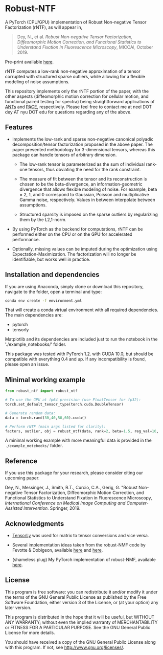 # Robust-NTF
A PyTorch (CPU/GPU) implementation of Robust Non-negative Tensor Factorization (rNTF), as will appear in,

> Dey, N., et al. *Robust Non-negative Tensor Factorization, Diffeomorphic Motion Correction, and Functional Statistics to Understand Fixation in Fluorescence Microscopy*, MICCAI, October 2019.

Pre-print available [here](https://drive.google.com/file/d/1jTshyUb7B5lRtrSncXjbXVkNmqaz4kt4/view?usp=sharing).

rNTF computes a low-rank non-negative approximation of a tensor corrupted with structured sparse outliers, while allowing for a flexible modeling of noise assumptions.

This repository implements only the rNTF portion of the paper, with the other aspects (diffeomorphic motion correction for cellular motion, and functional paired testing for spectra) being straightforward applications of [ANTs](http://stnava.github.io/ANTs/) and [PACE](http://www.stat.ucdavis.edu/PACE/), respectively. Please feel free to contact me at neel DOT dey AT nyu DOT edu for questions regarding any of the above.

## Features
* Implements the low-rank and sparse non-negative canonical polyadic decomposition/tensor factorization proposed in the above paper. The paper presented methodology for 3-dimensional tensors, whereas this package can handle tensors of arbitrary dimension.
	* The low-rank tensor is parameterized as the sum of individual rank-one tensors, thus obviating the need for the rank constraint.
	
	* The measure of fit between the tensor and its reconstruction is chosen to be the beta-divergence, an information-geometric divergence that allows flexible modeling of noise. For example, beta = 2, 1, and 0 correspond to Gaussian, Poisson and multiplicative Gamma noise, respectively. Values in between interpolate between assumptions.
	
	* Structured sparsity is imposed on the sparse outliers by regularizing them by the L2,1-norm.

* By using PyTorch as the backend for computations, rNTF can be performed either on the CPU or on the GPU for accelerated performance.

* Optionally, missing values can be imputed during the optimization using Expectation-Maximization. The factorization will no longer be identifiable, but works well in practice.

## Installation and dependencies
If you are using Anaconda, simply clone or download this repository, navigate to the folder, open a terminal and type:
```bash
conda env create -f environment.yml
```
That will create a conda virtual environment with all required dependencies. The main dependencies are:
  * pytorch
  * tensorly

Matplotlib and its dependencies are included just to run the notebook in the './example_notebooks/' folder.

This package was tested with PyTorch 1.2. with CUDA 10.0, but should be compatible with everything 0.4 and up. If any incompatibility is found, please open an issue.

## Minimal working example

```python
from robust_ntf import robust_ntf

# To use the GPU at fp64 precision (use FloatTensor for fp32):
torch.set_default_tensor_type(torch.cuda.DoubleTensor)

# Generate random data:
data = torch.rand(30,40,50,60).cuda()

# Perform rNTF (main args listed for clarity):
factors, outlier, obj = robust_ntf(data, rank=2, beta=1.5, reg_val=10, tol=1e-4)
```

A minimal working example with more meaningful data is provided in the `./example_notebooks/` folder.

## Reference

If you use this package for your research, please consider citing our upcoming paper:

Dey, N., Messinger, J., Smith, R.T., Curcio, C.A., Gerig, G. "Robust Non-negative Tensor Factorization, Diffeomorphic Motion Correction, and Functional Statistics to Understand Fixation in Fluorescence Microscopy, *International Conference on Medical Image Computing and Computer-Assisted Intervention.*  Springer, 2019.

## Acknowledgments

* [TensorLy](https://github.com/tensorly/tensorly) was used for matrix to tensor conversions and vice versa.

* Several implementation ideas taken from the robust-NMF code by Fevotte & Dobigeon, available [here](http://dobigeon.perso.enseeiht.fr/applications/app_hyper_rLMM.html) and [here](https://www.irit.fr/~Cedric.Fevotte/extras/tip2015/code.zip).

* (shameless plug) My PyTorch implementation of robust-NMF, available [here](https://github.com/neel-dey/robust-nmf).

## License

This program is free software: you can redistribute it and/or modify
it under the terms of the GNU General Public License as published by
the Free Software Foundation, either version 3 of the License, or
(at your option) any later version.

This program is distributed in the hope that it will be useful,
but WITHOUT ANY WARRANTY; without even the implied warranty of
MERCHANTABILITY or FITNESS FOR A PARTICULAR PURPOSE.  See the
GNU General Public License for more details.

You should have received a copy of the GNU General Public License
along with this program.  If not, see <http://www.gnu.org/licenses/>.

